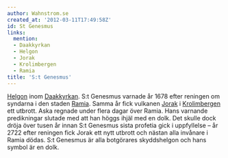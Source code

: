 ```yaml
---
author: Wahnstrom.se
created_at: '2012-03-11T17:49:58Z'
id: St Genesmus
links:
  mention:
  - Daakkyrkan
  - Helgon
  - Jorak
  - Krolimbergen
  - Ramia
title: 'S:t Genesmus'
---
```


[Helgon] inom [Daakkyrkan]. S:t Genesmus varnade år 1678 efter reningen om syndarna i den staden
[Ramia]. Samma år fick vulkanen [Jorak] i [Krolimbergen] ett utbrott. Aska regnade under flera dagar
över Ramia. Hans varnande predikningar slutade med att han höggs ihjäl med en dolk. Det skulle dock
dröja över tusen år innan S:t Genesmus sista profetia gick i uppfyllelse – år 2722 efter reningen
fick Jorak ett nytt utbrott och nästan alla invånare i Ramia dödas. S:t Genesmus är alla botgörares
skyddshelgon och hans symbol är en dolk.

  [Helgon]: Helgon
  [Daakkyrkan]: Daakkyrkan
  [Ramia]: Ramia
  [Jorak]: Jorak
  [Krolimbergen]: Krolimbergen